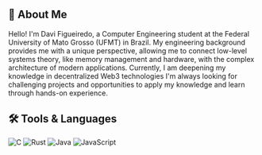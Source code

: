 ## 👋 About Me

Hello! I'm Davi Figueiredo, a Computer Engineering student at the Federal University of Mato Grosso (UFMT) in Brazil.
My engineering background provides me with a unique perspective, allowing me to connect low-level systems theory, like memory management and hardware, with the complex architecture of modern applications. Currently, I am deepening my knowledge in decentralized Web3 technologies
I'm always looking for challenging projects and opportunities to apply my knowledge and learn through hands-on experience. 

## 🛠️ Tools & Languages


<p align="left">
  <img src="https://img.shields.io/badge/C-00599C?style=for-the-badge&logo=c&logoColor=white" alt="C"/>
  <img src="https://img.shields.io/badge/Rust-000000?style=for-the-badge&logo=rust&logoColor=white" alt="Rust"/>
  <img src="https://img.shields.io/badge/Java-ED8B00?style=for-the-badge&logo=openjdk&logoColor=white" alt="Java"/>
  <img src="https://img.shields.io/badge/JavaScript-F7DF1E?style=for-the-badge&logo=javascript&logoColor=black" alt="JavaScript"/>
</p>
